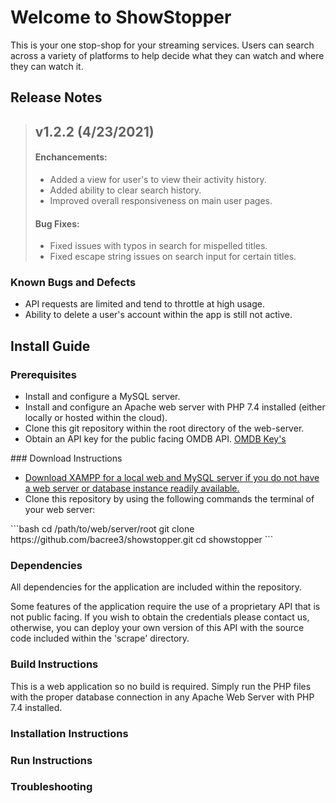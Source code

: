 # Welcome to ShowStopper
This is your one stop-shop for your streaming services. Users can search across a variety of platforms to help decide what they can watch and where they can watch it.

## Release Notes

<blockquote>
  <h2>v1.2.2 (4/23/2021)</h2>
  <h4>Enchancements:</h4>
  <ul>
    <li>Added a view for user's to view their activity history.</li>
    <li>Added ability to clear search history.</li>
    <li>Improved overall responsiveness on main user pages.</li>
  </ul>
  <h4>Bug Fixes:</h4>
  <ul>
    <li>Fixed issues with typos in search for mispelled titles.</li>
    <li>Fixed escape string issues on search input for certain titles.</li>
  </ul>
</blockquote>

### Known Bugs and Defects
<ul>
  <li>API requests are limited and tend to throttle at high usage.</li>
  <li>Ability to delete a user's account within the app is still not active.</li>
</ul>

## Install Guide
### Prerequisites
<ul>
  <li>Install and configure a MySQL server.</li>
  <li>Install and configure an Apache web server with PHP 7.4 installed (either locally or hosted within the cloud).</li>
  <li>Clone this git repository within the root directory of the web-server.</li>
  <li>Obtain an API key for the public facing OMDB API. <a href = "http://www.omdbapi.com/apikey.aspx">OMDB Key's</a></li>
</ul>
### Download Instructions
<ul>
   <li><a href = "https://www.apachefriends.org/download.html">Download XAMPP for a local web and MySQL server if you do not have a web server or database instance readily available.</a></li>
   <li>Clone this repository by using the following commands the terminal of your web server:</li>
</ul>
```bash
cd /path/to/web/server/root
git clone https://github.com/bacree3/showstopper.git
cd showstopper
```
<h3>Dependencies</h3>
All dependencies for the application are included within the repository.

Some features of the application require the use of a proprietary API that is not public facing. If you wish to obtain the credentials please contact us, otherwise, you can deploy your own version of this API with the source code included within the 'scrape' directory.
### Build Instructions
This is a web application so no build is required. Simply run the PHP files with the proper database connection in any Apache Web Server with PHP 7.4 installed.
### Installation Instructions
### Run Instructions
### Troubleshooting
